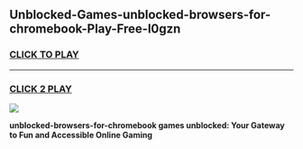 
## Unblocked-Games-unblocked-browsers-for-chromebook-Play-Free-l0gzn
<h3>
<a href="https://premium76.site?title=unblocked-browsers-for-chromebook&ref=10A">CLICK TO PLAY</a></h3>
<hr>

<h3>
<a href="https://premium76.site?title=unblocked-browsers-for-chromebook&ref=10A">CLICK 2 PLAY</a>
  
</h3>

<a href="https://premium76.site?title=unblocked-browsers-for-chromebook&ref=10A"><img src="https://clearcache.store/games.png"></a>


**unblocked-browsers-for-chromebook games unblocked: Your Gateway to Fun and Accessible Online Gaming**
